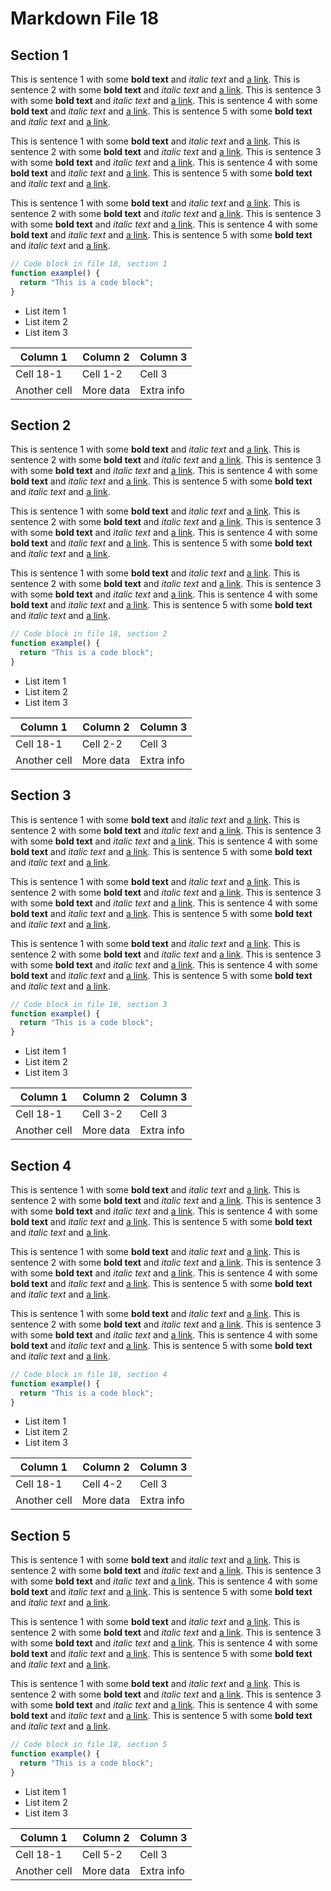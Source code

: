 # Markdown File 18


## Section 1

This is sentence 1 with some **bold text** and *italic text* and [a link](https://example.com/18/1/1/1). This is sentence 2 with some **bold text** and *italic text* and [a link](https://example.com/18/1/1/2). This is sentence 3 with some **bold text** and *italic text* and [a link](https://example.com/18/1/1/3). This is sentence 4 with some **bold text** and *italic text* and [a link](https://example.com/18/1/1/4). This is sentence 5 with some **bold text** and *italic text* and [a link](https://example.com/18/1/1/5). 

This is sentence 1 with some **bold text** and *italic text* and [a link](https://example.com/18/1/2/1). This is sentence 2 with some **bold text** and *italic text* and [a link](https://example.com/18/1/2/2). This is sentence 3 with some **bold text** and *italic text* and [a link](https://example.com/18/1/2/3). This is sentence 4 with some **bold text** and *italic text* and [a link](https://example.com/18/1/2/4). This is sentence 5 with some **bold text** and *italic text* and [a link](https://example.com/18/1/2/5). 

This is sentence 1 with some **bold text** and *italic text* and [a link](https://example.com/18/1/3/1). This is sentence 2 with some **bold text** and *italic text* and [a link](https://example.com/18/1/3/2). This is sentence 3 with some **bold text** and *italic text* and [a link](https://example.com/18/1/3/3). This is sentence 4 with some **bold text** and *italic text* and [a link](https://example.com/18/1/3/4). This is sentence 5 with some **bold text** and *italic text* and [a link](https://example.com/18/1/3/5). 

```javascript
// Code block in file 18, section 1
function example() {
  return "This is a code block";
}
```

- List item 1
- List item 2
- List item 3

| Column 1 | Column 2 | Column 3 |
| -------- | -------- | -------- |
| Cell 18-1 | Cell 1-2 | Cell 3 |
| Another cell | More data | Extra info |


## Section 2

This is sentence 1 with some **bold text** and *italic text* and [a link](https://example.com/18/2/1/1). This is sentence 2 with some **bold text** and *italic text* and [a link](https://example.com/18/2/1/2). This is sentence 3 with some **bold text** and *italic text* and [a link](https://example.com/18/2/1/3). This is sentence 4 with some **bold text** and *italic text* and [a link](https://example.com/18/2/1/4). This is sentence 5 with some **bold text** and *italic text* and [a link](https://example.com/18/2/1/5). 

This is sentence 1 with some **bold text** and *italic text* and [a link](https://example.com/18/2/2/1). This is sentence 2 with some **bold text** and *italic text* and [a link](https://example.com/18/2/2/2). This is sentence 3 with some **bold text** and *italic text* and [a link](https://example.com/18/2/2/3). This is sentence 4 with some **bold text** and *italic text* and [a link](https://example.com/18/2/2/4). This is sentence 5 with some **bold text** and *italic text* and [a link](https://example.com/18/2/2/5). 

This is sentence 1 with some **bold text** and *italic text* and [a link](https://example.com/18/2/3/1). This is sentence 2 with some **bold text** and *italic text* and [a link](https://example.com/18/2/3/2). This is sentence 3 with some **bold text** and *italic text* and [a link](https://example.com/18/2/3/3). This is sentence 4 with some **bold text** and *italic text* and [a link](https://example.com/18/2/3/4). This is sentence 5 with some **bold text** and *italic text* and [a link](https://example.com/18/2/3/5). 

```javascript
// Code block in file 18, section 2
function example() {
  return "This is a code block";
}
```

- List item 1
- List item 2
- List item 3

| Column 1 | Column 2 | Column 3 |
| -------- | -------- | -------- |
| Cell 18-1 | Cell 2-2 | Cell 3 |
| Another cell | More data | Extra info |


## Section 3

This is sentence 1 with some **bold text** and *italic text* and [a link](https://example.com/18/3/1/1). This is sentence 2 with some **bold text** and *italic text* and [a link](https://example.com/18/3/1/2). This is sentence 3 with some **bold text** and *italic text* and [a link](https://example.com/18/3/1/3). This is sentence 4 with some **bold text** and *italic text* and [a link](https://example.com/18/3/1/4). This is sentence 5 with some **bold text** and *italic text* and [a link](https://example.com/18/3/1/5). 

This is sentence 1 with some **bold text** and *italic text* and [a link](https://example.com/18/3/2/1). This is sentence 2 with some **bold text** and *italic text* and [a link](https://example.com/18/3/2/2). This is sentence 3 with some **bold text** and *italic text* and [a link](https://example.com/18/3/2/3). This is sentence 4 with some **bold text** and *italic text* and [a link](https://example.com/18/3/2/4). This is sentence 5 with some **bold text** and *italic text* and [a link](https://example.com/18/3/2/5). 

This is sentence 1 with some **bold text** and *italic text* and [a link](https://example.com/18/3/3/1). This is sentence 2 with some **bold text** and *italic text* and [a link](https://example.com/18/3/3/2). This is sentence 3 with some **bold text** and *italic text* and [a link](https://example.com/18/3/3/3). This is sentence 4 with some **bold text** and *italic text* and [a link](https://example.com/18/3/3/4). This is sentence 5 with some **bold text** and *italic text* and [a link](https://example.com/18/3/3/5). 

```javascript
// Code block in file 18, section 3
function example() {
  return "This is a code block";
}
```

- List item 1
- List item 2
- List item 3

| Column 1 | Column 2 | Column 3 |
| -------- | -------- | -------- |
| Cell 18-1 | Cell 3-2 | Cell 3 |
| Another cell | More data | Extra info |


## Section 4

This is sentence 1 with some **bold text** and *italic text* and [a link](https://example.com/18/4/1/1). This is sentence 2 with some **bold text** and *italic text* and [a link](https://example.com/18/4/1/2). This is sentence 3 with some **bold text** and *italic text* and [a link](https://example.com/18/4/1/3). This is sentence 4 with some **bold text** and *italic text* and [a link](https://example.com/18/4/1/4). This is sentence 5 with some **bold text** and *italic text* and [a link](https://example.com/18/4/1/5). 

This is sentence 1 with some **bold text** and *italic text* and [a link](https://example.com/18/4/2/1). This is sentence 2 with some **bold text** and *italic text* and [a link](https://example.com/18/4/2/2). This is sentence 3 with some **bold text** and *italic text* and [a link](https://example.com/18/4/2/3). This is sentence 4 with some **bold text** and *italic text* and [a link](https://example.com/18/4/2/4). This is sentence 5 with some **bold text** and *italic text* and [a link](https://example.com/18/4/2/5). 

This is sentence 1 with some **bold text** and *italic text* and [a link](https://example.com/18/4/3/1). This is sentence 2 with some **bold text** and *italic text* and [a link](https://example.com/18/4/3/2). This is sentence 3 with some **bold text** and *italic text* and [a link](https://example.com/18/4/3/3). This is sentence 4 with some **bold text** and *italic text* and [a link](https://example.com/18/4/3/4). This is sentence 5 with some **bold text** and *italic text* and [a link](https://example.com/18/4/3/5). 

```javascript
// Code block in file 18, section 4
function example() {
  return "This is a code block";
}
```

- List item 1
- List item 2
- List item 3

| Column 1 | Column 2 | Column 3 |
| -------- | -------- | -------- |
| Cell 18-1 | Cell 4-2 | Cell 3 |
| Another cell | More data | Extra info |


## Section 5

This is sentence 1 with some **bold text** and *italic text* and [a link](https://example.com/18/5/1/1). This is sentence 2 with some **bold text** and *italic text* and [a link](https://example.com/18/5/1/2). This is sentence 3 with some **bold text** and *italic text* and [a link](https://example.com/18/5/1/3). This is sentence 4 with some **bold text** and *italic text* and [a link](https://example.com/18/5/1/4). This is sentence 5 with some **bold text** and *italic text* and [a link](https://example.com/18/5/1/5). 

This is sentence 1 with some **bold text** and *italic text* and [a link](https://example.com/18/5/2/1). This is sentence 2 with some **bold text** and *italic text* and [a link](https://example.com/18/5/2/2). This is sentence 3 with some **bold text** and *italic text* and [a link](https://example.com/18/5/2/3). This is sentence 4 with some **bold text** and *italic text* and [a link](https://example.com/18/5/2/4). This is sentence 5 with some **bold text** and *italic text* and [a link](https://example.com/18/5/2/5). 

This is sentence 1 with some **bold text** and *italic text* and [a link](https://example.com/18/5/3/1). This is sentence 2 with some **bold text** and *italic text* and [a link](https://example.com/18/5/3/2). This is sentence 3 with some **bold text** and *italic text* and [a link](https://example.com/18/5/3/3). This is sentence 4 with some **bold text** and *italic text* and [a link](https://example.com/18/5/3/4). This is sentence 5 with some **bold text** and *italic text* and [a link](https://example.com/18/5/3/5). 

```javascript
// Code block in file 18, section 5
function example() {
  return "This is a code block";
}
```

- List item 1
- List item 2
- List item 3

| Column 1 | Column 2 | Column 3 |
| -------- | -------- | -------- |
| Cell 18-1 | Cell 5-2 | Cell 3 |
| Another cell | More data | Extra info |

